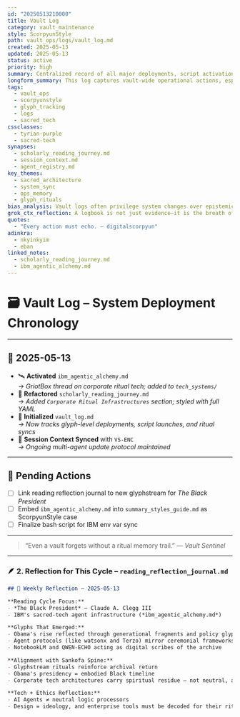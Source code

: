 ```yaml
---
id: "20250513210000"
title: Vault Log
category: vault_maintenance
style: ScorpyunStyle
path: vault_ops/logs/vault_log.md
created: 2025-05-13
updated: 2025-05-13
status: active
priority: high
summary: Centralized record of all major deployments, script activations, protocol launches, and structural upgrades across the Anacostia Vault.
longform_summary: This log captures vault-wide operational actions, especially those that affect sacred-tech infrastructure, agent orchestration, or glyph protocol continuity. Entries are timestamped and categorized for lineage integrity.
tags:
  - vault_ops
  - scorpyunstyle
  - glyph_tracking
  - logs
  - sacred_tech
cssclasses:
  - tyrian-purple
  - sacred-tech
synapses:
  - scholarly_reading_journey.md
  - session_context.md
  - agent_registry.md
key_themes:
  - sacred_architecture
  - system_sync
  - ops_memory
  - glyph_rituals
bias_analysis: Vault logs often privilege system changes over epistemic shifts. This log does both—recording structural acts and cultural meaning.
grok_ctx_reflection: A logbook is not just evidence—it is the breath of continuity. Without it, the archive forgets its shape.
quotes:
  - "Every action must echo. — digitalscorpyun"
adinkra:
  - nkyinkyim
  - eban
linked_notes:
  - scholarly_reading_journey.md
  - ibm_agentic_alchemy.md
---
```


# 🗃️ Vault Log – System Deployment Chronology

---

## 🔧 2025-05-13

- 🛰️ **Activated** `ibm_agentic_alchemy.md`  
  _→ GriotBox thread on corporate ritual tech; added to `tech_systems/`_  
- 🧬 **Refactored** `scholarly_reading_journey.md`  
  _→ Added `Corporate Ritual Infrastructures` section; styled with full YAML_  
- 🧪 **Initialized** `vault_log.md`  
  _→ Now tracks glyph-level deployments, script launches, and ritual syncs_  
- 🧠 **Session Context Synced** with `VS-ENC`  
  _→ Ongoing multi-agent update protocol maintained_

---

## 🔮 Pending Actions

- [ ] Link reading reflection journal to new glyphstream for *The Black President*  
- [ ] Embed `ibm_agentic_alchemy.md` into `summary_styles_guide.md` as ScorpyunStyle case  
- [ ] Finalize bash script for IBM env var sync

---

> “Even a vault forgets without a ritual memory trail.” — *Vault Sentinel*

---

### 🪶 2. Reflection for This Cycle – `reading_reflection_journal.md`

```markdown
## 🔮 Weekly Reflection – 2025-05-13

**Reading Cycle Focus:**  
- *The Black President* – Claude A. Clegg III  
- IBM's sacred-tech agent infrastructure (*ibm_agentic_alchemy.md*)

**Glyphs That Emerged:**  
- Obama's rise reflected through generational fragments and policy glyphs  
- Agent protocols (like watsonx and Terzo) mirror ceremonial frameworks  
- NotebookLM and QWEN-ECHO acting as digital scribes of the archive

**Alignment with Sankofa Spine:**  
- Glyphstream rituals reinforce archival return  
- Obama's presidency = embodied Black timeline  
- Corporate tech architectures carry spiritual residue — not neutral, always coded

**Tech + Ethics Reflection:**  
- AI Agents ≠ neutral logic processors  
- Design = ideology, and enterprise tools must be decoded for their ritual roles  
